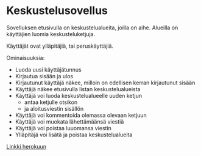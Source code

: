 # Keskustelusovellus

Sovelluksen etusivulla on keskustelualueita, joilla on aihe. Alueilla on käyttäjien luomia keskusteluketjuja.

Käyttäjät ovat ylläpitäjiä, tai peruskäyttäjiä.


Ominaisuuksia:

- Luoda uusi käyttäjätunnus
- Kirjautua sisään ja ulos 
- Kirjautunut käyttäjä näkee, milloin on edellisen kerran kirjautunut sisään
- Käyttäjä näkee etusivulla listan keskustelualueista
- Käyttäjä voi luoda keskustelualueelle uuden ketjun
  - antaa ketjulle otsikon
  - ja aloitusviestin sisällön
 - Käyttäjä voi kommentoida olemassa olevaan ketjuun
 - Käyttäjä voi muokata lähettämäänsä viestiä
 - Käyttäjä voi poistaa luuomansa viestin
 - Ylläpitäjä voi lisätä ja poistaa keskustelualueita
 
[Linkki herokuun](https://tranquil-savannah-17248.herokuapp.com/ "Herokussa")
